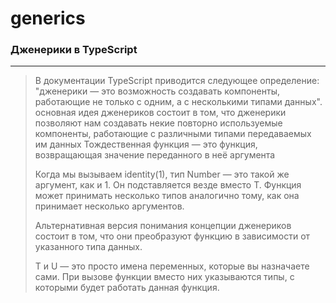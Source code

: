 # generics

### Дженерики в TypeScript

---


>В документации TypeScript приводится следующее определение:
>"дженерики — это возможность создавать компоненты, работающие не только с одним, а с несколькими типами данных".
>основная идея дженериков состоит в том, что дженерики позволяют нам создавать некие повторно используемые компоненты, работающие с различными типами передаваемых им данных
>Тождественная функция — это функция, возвращающая значение переданного в неё аргумента
>
>Когда мы вызываем identity<Number>(1), тип Number — это такой же аргумент, как и 1. Он подставляется везде вместо T. Функция может принимать несколько типов аналогично тому, как она принимает несколько аргументов.
>
>Альтернативная версия понимания концепции дженериков состоит в том, что они преобразуют функцию в зависимости от указанного типа данных.
>
>T и U — это просто имена переменных, которые вы назначаете сами. При вызове функции вместо них указываются типы, с которыми будет работать данная функция.
